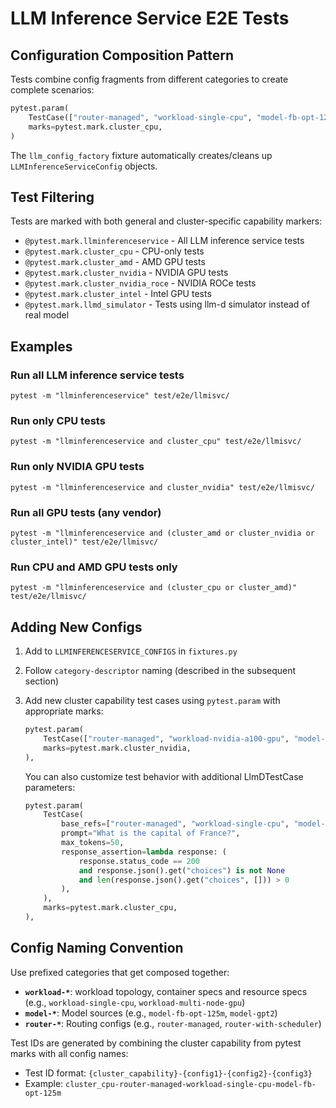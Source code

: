 # LLM Inference Service E2E Tests

## Configuration Composition Pattern

Tests combine config fragments from different categories to create complete scenarios:
```python
pytest.param(
    TestCase(["router-managed", "workload-single-cpu", "model-fb-opt-125m"]),
    marks=pytest.mark.cluster_cpu,
)
```

The `llm_config_factory` fixture automatically creates/cleans up `LLMInferenceServiceConfig` objects.

## Test Filtering

Tests are marked with both general and cluster-specific capability markers:

- `@pytest.mark.llminferenceservice` - All LLM inference service tests
- `@pytest.mark.cluster_cpu` - CPU-only tests  
- `@pytest.mark.cluster_amd` - AMD GPU tests
- `@pytest.mark.cluster_nvidia` - NVIDIA GPU tests
- `@pytest.mark.cluster_nvidia_roce` - NVIDIA ROCe tests
- `@pytest.mark.cluster_intel` - Intel GPU tests
- `@pytest.mark.llmd_simulator` - Tests using llm-d simulator instead of real model

## Examples

### Run all LLM inference service tests 

```shell
pytest -m "llminferenceservice" test/e2e/llmisvc/
```

### Run only CPU tests
```shell
pytest -m "llminferenceservice and cluster_cpu" test/e2e/llmisvc/
```

### Run only NVIDIA GPU tests
```shell
pytest -m "llminferenceservice and cluster_nvidia" test/e2e/llmisvc/
```

### Run all GPU tests (any vendor)
```shell
pytest -m "llminferenceservice and (cluster_amd or cluster_nvidia or cluster_intel)" test/e2e/llmisvc/
```
### Run CPU and AMD GPU tests only
```shell
pytest -m "llminferenceservice and (cluster_cpu or cluster_amd)" test/e2e/llmisvc/
```

## Adding New Configs

1. Add to `LLMINFERENCESERVICE_CONFIGS` in `fixtures.py`
2. Follow `category-descriptor` naming (described in the subsequent section)
3. Add new cluster capability test cases using `pytest.param` with appropriate marks:
   ```python
   pytest.param(
       TestCase(["router-managed", "workload-nvidia-a100-gpu", "model-llama-70b"]),
       marks=pytest.mark.cluster_nvidia,
   ),
   ```

   You can also customize test behavior with additional LlmDTestCase parameters:
   ```python
   pytest.param(
       TestCase(
           base_refs=["router-managed", "workload-single-cpu", "model-fb-opt-125m"],
           prompt="What is the capital of France?",
           max_tokens=50,
           response_assertion=lambda response: (
               response.status_code == 200 
               and response.json().get("choices") is not None
               and len(response.json().get("choices", [])) > 0
           ),
       ),
       marks=pytest.mark.cluster_cpu,
   ),
   ``` 

## Config Naming Convention

Use prefixed categories that get composed together:

- **`workload-*`**: workload topology, container specs and resource specs (e.g., `workload-single-cpu`, `workload-multi-node-gpu`)
- **`model-*`**: Model sources (e.g., `model-fb-opt-125m`, `model-gpt2`) 
- **`router-*`**: Routing configs (e.g., `router-managed`, `router-with-scheduler`)

Test IDs are generated by combining the cluster capability from pytest marks with all config names:
- Test ID format: `{cluster_capability}-{config1}-{config2}-{config3}`
- Example: `cluster_cpu-router-managed-workload-single-cpu-model-fb-opt-125m`

